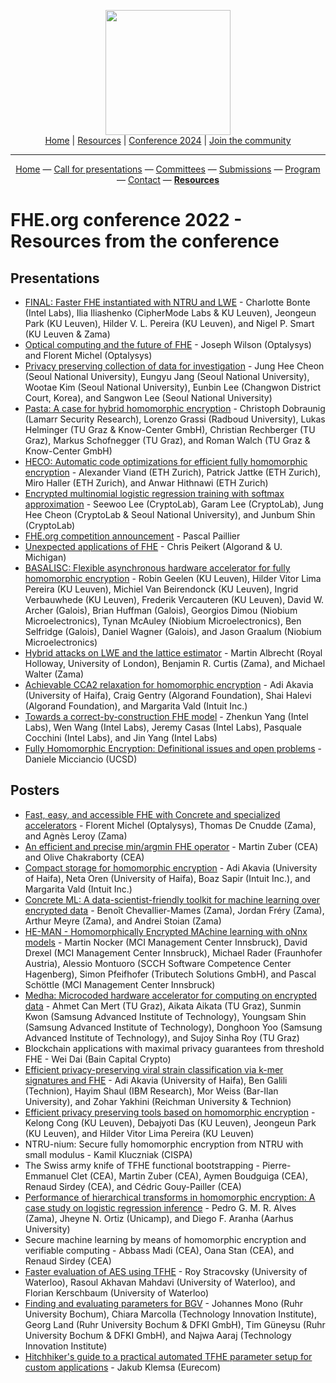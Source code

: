 <!-- Main header navigation -->
<p align="center">
  <img width="200" src="https://user-images.githubusercontent.com/5758427/180978488-db825482-5a58-4c7c-9589-c494a6f0be04.png"><br/>
  <a href="https://fhe-org.github.io">Home</a> | <a href="https://fhe-org.github.io/resources">Resources</a> | <a href="https://fhe-org.github.io/conferences/conference-2024/">Conference 2024</a> | <a href="https://fhe-org.github.io/community">Join the community</a>
</p>
<hr/>
<!-- /Main header navigation -->


<!-- header conference 2022 links -->

<p align="center">
  <a href="https://fhe-org.github.io/conferences/conference-2022/home">Home</a>
  —
  <a href="https://fhe-org.github.io/conferences/conference-2022/call-for-presentations">Call for presentations</a>
  —
  <a href="https://fhe-org.github.io/conferences/conference-2022/committees">Committees</a>
  —
  <a href="https://easychair.org/conferences/?conf=fheorg2022" target="_blank">Submissions</a>
  —
  <a href="https://fhe-org.github.io/conferences/conference-2022/program">Program</a>
  —
  <a href="https://fhe-org.github.io/conferences/conference-2022/contact">Contact</a>
  —
  <a href="https://fhe-org.github.io/conferences/conference-2022/resources"><b>Resources</b></a>
</p>
<!-- /header conference 2022 links -->

# FHE.org conference 2022 - Resources from the conference

## Presentations

- <a href="https://drive.google.com/file/d/1YhHaX_0ZxPcI6_dsFWc8e1RpP55PQ2T8/view?usp=sharing">FINAL: Faster FHE instantiated with NTRU and LWE</a> -  Charlotte Bonte (Intel Labs), Ilia Iliashenko (CipherMode Labs &
  KU Leuven), Jeongeun Park (KU Leuven), Hilder V. L. Pereira (KU Leuven), and Nigel P. Smart (KU Leuven & Zama)
- <a href="https://drive.google.com/file/d/1-9nM7gw0xTp0UsNAo8qzFvZsAvhUvVZL/view?usp=sharing">Optical computing and the future of FHE</a> - Joseph Wilson (Optalysys) and Florent Michel (Optalysys)
- <a href="https://drive.google.com/file/d/19PGJ4denywfutilJp70JuLxIdizt1QLM/view?usp=sharing">Privacy preserving collection of data for investigation</a> - Jung Hee Cheon (Seoul National University), Eungyu Jang (Seoul National University), Wootae Kim (Seoul National University), Eunbin Lee (Changwon District Court, Korea), and Sangwon Lee (Seoul National University)
- <a href="https://drive.google.com/file/d/18ZHk8BlPLeDkgJAoA8HeEl-Te1a05TVg/view?usp=sharing">Pasta: A case for hybrid homomorphic encryption</a> - Christoph Dobraunig (Lamarr Security Research), Lorenzo Grassi
  (Radboud University), Lukas Helminger (TU Graz & Know-Center GmbH), Christian Rechberger (TU Graz), Markus Schofnegger (TU Graz), and Roman Walch (TU Graz & Know-Center GmbH)
- <a href="https://drive.google.com/file/d/1FAsl5k44QkCs5bv9bWJ2tpQkU-HrMEpV/view?usp=sharing">HECO: Automatic code optimizations for efficient fully homomorphic encryption</a> - Alexander Viand (ETH Zurich), Patrick Jattke (ETH Zurich), Miro Haller (ETH Zurich), and Anwar Hithnawi (ETH Zurich)
- <a href="https://drive.google.com/file/d/1pPE2VO_Es85U8uJJvnATZhyjaFyWAMjb/view?usp=sharing">Encrypted multinomial logistic regression training with softmax approximation</a> - Seewoo Lee (CryptoLab), Garam Lee (CryptoLab), Jung Hee Cheon (CryptoLab & Seoul National University), and Junbum Shin (CryptoLab)
- <a href="https://drive.google.com/file/d/1_5VRi2cyWsK1zW9Ehb_prmkjyExxcFZk/view?usp=sharing">FHE.org competition announcement</a> - Pascal Paillier
- <a href="https://www.youtube.com/watch?v=wVfMkdNe9FM">Unexpected applications of FHE</a> - Chris Peikert (Algorand & U. Michigan) 
- <a href="https://drive.google.com/file/d/1Bx59ARNV7InE8-L4SbNwExCC-CnbMlQt/view?usp=sharing">BASALISC: Flexible asynchronous hardware accelerator for fully homomorphic encryption</a> - Robin Geelen (KU Leuven), Hilder Vitor Lima Pereira (KU Leuven), Michiel Van Beirendonck (KU Leuven), Ingrid Verbauwhede (KU Leuven), Frederik Vercauteren (KU Leuven), David W. Archer (Galois), 
  Brian Huffman (Galois), Georgios Dimou (Niobium Microelectronics),
  Tynan McAuley (Niobium Microelectronics), Ben Selfridge (Galois),
  Daniel Wagner (Galois), and Jason Graalum (Niobium
  Microelectronics)
- <a href="https://drive.google.com/file/d/1Xp-PEUL7zXA4-k9ZyQnKq7UEBDNFB6Gt/view?usp=sharing">Hybrid attacks on LWE and the lattice estimator</a> - Martin Albrecht (Royal Holloway, University of London), Benjamin R.
  Curtis (Zama), and Michael Walter (Zama) 
- <a href="https://drive.google.com/file/d/1wemJvuqR4NDHsuNPu2hEiOcDhhGUjuZ4/view?usp=sharing">Achievable CCA2 relaxation for homomorphic encryption</a> - Adi Akavia (University of Haifa), Craig Gentry (Algorand
  Foundation), Shai Halevi (Algorand Foundation), and Margarita Vald
  (Intuit Inc.) 
- <a href="https://www.youtube.com/watch?v=18XIGLLn1EM">Towards a correct-by-construction FHE model</a> - Zhenkun Yang (Intel Labs), Wen Wang (Intel Labs), Jeremy Casas
  (Intel Labs), Pasquale Cocchini (Intel Labs), and Jin
  Yang (Intel Labs) 
- <a href="https://youtu.be/b24WJyS0dmg">Fully Homomorphic Encryption: Definitional issues and open problems</a> - Daniele Micciancio (UCSD)


## Posters

- <a href="https://drive.google.com/file/d/1OhjLTgJlLLiKJMhfhS3lIf_LncSL4cn9/view?usp=sharing">Fast, easy, and accessible FHE with Concrete and specialized accelerators</a> - Florent Michel (Optalysys), Thomas De Cnudde (Zama), and Agnès Leroy (Zama)
- <a href="https://drive.google.com/file/d/1bfP_t4u7zwNOY4m9irauaskJzSda4Q0F/view?usp=sharing">An efficient and precise min/argmin FHE operator</a> - Martin Zuber (CEA) and Olive Chakraborty (CEA)
- <a href="https://drive.google.com/file/d/1CDj_pRv8l0FS_1mnNDLjG-nOh2Pwmerq/view?usp=sharing">Compact storage for homomorphic encryption</a> - Adi Akavia (University of Haifa), Neta Oren (University of Haifa), Boaz Sapir (Intuit Inc.), and Margarita Vald (Intuit Inc.)
- <a href="https://drive.google.com/file/d/1vJ0niByT16lRVTUJqu100X5UUYHGW6kC/view?usp=sharing">Concrete ML: A data-scientist-friendly toolkit for machine learning over encrypted data</a> - Benoît Chevallier-Mames (Zama), Jordan Fréry (Zama), Arthur
  Meyre (Zama), and Andrei Stoian (Zama)
- <a href="https://drive.google.com/file/d/1YlNC2ouHWbB1KE5krNY-IglcC9aNcTs9/view?usp=sharing">HE-MAN - Homomorphically Encrypted MAchine learning with oNnx models</a> - Martin Nocker (MCI Management Center Innsbruck), David Drexel (MCI
  Management Center Innsbruck), Michael Rader (Fraunhofer Austria),
  Alessio Montuoro (SCCH Software Competence Center Hagenberg), Simon
  Pfeifhofer (Tributech Solutions GmbH), and Pascal Schöttle (MCI
  Management Center Innsbruck) 
- <a href="https://drive.google.com/file/d/1UgeTiunW55gwVMnzFwx_vCoUfQxqHxc7/view?usp=sharing">Medha: Microcoded hardware accelerator for computing on encrypted data</a> - Ahmet Can Mert (TU Graz), Aikata Aikata (TU Graz), Sunmin Kwon
  (Samsung Advanced Institute of Technology), Youngsam Shin (Samsung
  Advanced Institute of Technology), Donghoon Yoo (Samsung Advanced
  Institute of Technology), and Sujoy Sinha Roy (TU Graz)
- Blockchain applications with maximal privacy guarantees from threshold FHE - Wei Dai (Bain Capital Crypto)
- <a href="https://drive.google.com/file/d/1hAcn_DZPQ5KA837JVoMkMwg__W4FtESA/view?usp=sharing">Efficient privacy-preserving viral strain classification via k-mer signatures and FHE</a> - Adi Akavia (University of Haifa), Ben Galili (Technion), Hayim
  Shaul (IBM Research), Mor Weiss (Bar-Ilan University), and Zohar
  Yakhini (Reichman University & Technion)
- <a href="https://drive.google.com/file/d/1R1HZSUwFBMf4cotQEEVhPtObGlvRoas_/view?usp=sharing">Efficient privacy preserving tools based on homomorphic encryption</a> - Kelong Cong (KU Leuven), Debajyoti Das (KU Leuven), Jeongeun Park
  (KU Leuven), and Hilder Vitor Lima Pereira (KU Leuven) 
- NTRU-nium: Secure fully homomorphic encryption from NTRU with small modulus - Kamil Kluczniak (CISPA)
- The Swiss army knife of TFHE functional bootstrapping - Pierre-Emmanuel Clet (CEA), Martin Zuber (CEA), Aymen Boudguiga
  (CEA), Renaud Sirdey (CEA), and Cédric Gouy-Pailler (CEA)
- <a href="https://drive.google.com/file/d/1Zgepr1hqLXkVKdEzAmIl3FEeiDlvzc30/view?usp=sharing">Performance of hierarchical transforms in homomorphic encryption: A case study on logistic regression inference</a> - Pedro G. M. R. Alves (Zama), Jheyne N. Ortiz (Unicamp), and Diego
  F. Aranha (Aarhus University)
- Secure machine learning by means of homomorphic encryption and verifiable computing - Abbass Madi (CEA), Oana Stan (CEA), and Renaud Sirdey
  (CEA)
- <a href="https://drive.google.com/file/d/1WMBjjM416BXGoiLf16gPn6q5aLt4zZqi/view?usp=sharing">Faster evaluation of AES using TFHE</a> - Roy Stracovsky (University of Waterloo), Rasoul Akhavan Mahdavi
  (University of Waterloo), and Florian Kerschbaum (University of
  Waterloo)
- <a href="https://drive.google.com/file/d/1TGHQLgu-NwDbNaHDAT7WnLlW8CoxWUJv/view?usp=sharing">Finding and evaluating parameters for BGV</a> - Johannes Mono (Ruhr University Bochum), Chiara Marcolla
  (Technology Innovation Institute), Georg 
  Land (Ruhr University Bochum & DFKI GmbH), Tim Güneysu (Ruhr
  University Bochum & DFKI GmbH), and Najwa Aaraj (Technology
  Innovation Institute)  
- <a href="https://drive.google.com/file/d/1EWx522pe9DOLYmlLV0QtbyoLCiJOWnKs/view?usp=sharing">Hitchhiker's guide to a practical automated TFHE parameter setup for custom applications</a> - Jakub Klemsa (Eurecom)
<br/>
